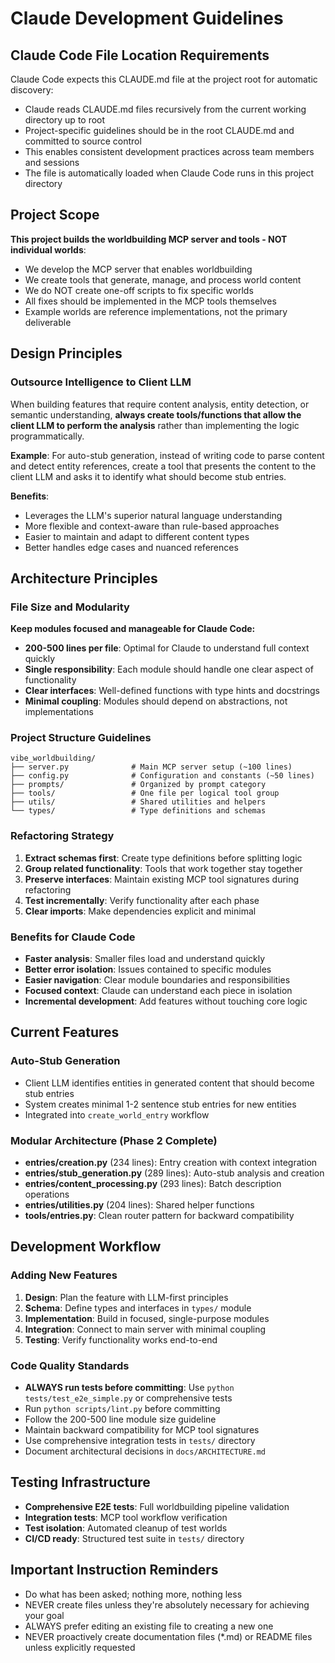# Claude Development Guidelines

## Claude Code File Location Requirements

Claude Code expects this CLAUDE.md file at the project root for automatic discovery:
- Claude reads CLAUDE.md files recursively from the current working directory up to root
- Project-specific guidelines should be in the root CLAUDE.md and committed to source control
- This enables consistent development practices across team members and sessions
- The file is automatically loaded when Claude Code runs in this project directory

## Project Scope
**This project builds the worldbuilding MCP server and tools - NOT individual worlds**:
- We develop the MCP server that enables worldbuilding
- We create tools that generate, manage, and process world content
- We do NOT create one-off scripts to fix specific worlds
- All fixes should be implemented in the MCP tools themselves
- Example worlds are reference implementations, not the primary deliverable

## Design Principles

### Outsource Intelligence to Client LLM
When building features that require content analysis, entity detection, or semantic understanding, **always create tools/functions that allow the client LLM to perform the analysis** rather than implementing the logic programmatically.

**Example**: For auto-stub generation, instead of writing code to parse content and detect entity references, create a tool that presents the content to the client LLM and asks it to identify what should become stub entries.

**Benefits**:
- Leverages the LLM's superior natural language understanding
- More flexible and context-aware than rule-based approaches  
- Easier to maintain and adapt to different content types
- Better handles edge cases and nuanced references

## Architecture Principles

### File Size and Modularity
**Keep modules focused and manageable for Claude Code:**
- **200-500 lines per file**: Optimal for Claude to understand full context quickly
- **Single responsibility**: Each module should handle one clear aspect of functionality
- **Clear interfaces**: Well-defined functions with type hints and docstrings
- **Minimal coupling**: Modules should depend on abstractions, not implementations

### Project Structure Guidelines
```
vibe_worldbuilding/
├── server.py              # Main MCP server setup (~100 lines)
├── config.py              # Configuration and constants (~50 lines)
├── prompts/               # Organized by prompt category
├── tools/                 # One file per logical tool group
├── utils/                 # Shared utilities and helpers
└── types/                 # Type definitions and schemas
```

### Refactoring Strategy
1. **Extract schemas first**: Create type definitions before splitting logic
2. **Group related functionality**: Tools that work together stay together
3. **Preserve interfaces**: Maintain existing MCP tool signatures during refactoring
4. **Test incrementally**: Verify functionality after each phase
5. **Clear imports**: Make dependencies explicit and minimal

### Benefits for Claude Code
- **Faster analysis**: Smaller files load and understand quickly
- **Better error isolation**: Issues contained to specific modules
- **Easier navigation**: Clear module boundaries and responsibilities
- **Focused context**: Claude can understand each piece in isolation
- **Incremental development**: Add features without touching core logic

## Current Features

### Auto-Stub Generation
- Client LLM identifies entities in generated content that should become stub entries
- System creates minimal 1-2 sentence stub entries for new entities
- Integrated into `create_world_entry` workflow

### Modular Architecture (Phase 2 Complete)
- **entries/creation.py** (234 lines): Entry creation with context integration
- **entries/stub_generation.py** (289 lines): Auto-stub analysis and creation  
- **entries/content_processing.py** (293 lines): Batch description operations
- **entries/utilities.py** (204 lines): Shared helper functions
- **tools/entries.py**: Clean router pattern for backward compatibility

## Development Workflow

### Adding New Features
1. **Design**: Plan the feature with LLM-first principles
2. **Schema**: Define types and interfaces in `types/` module
3. **Implementation**: Build in focused, single-purpose modules
4. **Integration**: Connect to main server with minimal coupling
5. **Testing**: Verify functionality works end-to-end

### Code Quality Standards
- **ALWAYS run tests before committing**: Use `python tests/test_e2e_simple.py` or comprehensive tests
- Run `python scripts/lint.py` before committing
- Follow the 200-500 line module size guideline
- Maintain backward compatibility for MCP tool signatures
- Use comprehensive integration tests in `tests/` directory
- Document architectural decisions in `docs/ARCHITECTURE.md`

## Testing Infrastructure
- **Comprehensive E2E tests**: Full worldbuilding pipeline validation
- **Integration tests**: MCP tool workflow verification
- **Test isolation**: Automated cleanup of test worlds
- **CI/CD ready**: Structured test suite in `tests/` directory

## Important Instruction Reminders
- Do what has been asked; nothing more, nothing less
- NEVER create files unless they're absolutely necessary for achieving your goal
- ALWAYS prefer editing an existing file to creating a new one
- NEVER proactively create documentation files (*.md) or README files unless explicitly requested